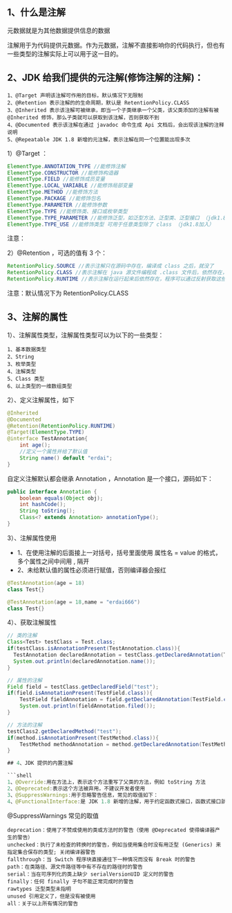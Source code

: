 ## 1、什么是注解

元数据就是为其他数据提供信息的数据

注解用于为代码提供元数据。作为元数据，注解不直接影响你的代码执行，但也有一些类型的注解实际上可以用于这一目的。

## 2、JDK 给我们提供的元注解(修饰注解的注解)：

```shell
1、@Target 声明该注解可作用的目标，默认情况下无限制
2、@Retention 表示注解的的生命周期，默认是 RetentionPolicy.CLASS
3、@Inherited 表示该注解可被继承，即当一个子类继承一个父类，该父类添加的注解有被 @Inherited 修饰，那么子类就可以获取到该注解，否则获取不到
4、@Documented 表示该注解在通过 javadoc 命令生成 Api 文档后，会出现该注解的注释说明
5、@Repeatable JDK 1.8 新增的元注解，表示注解在同一个位置能出现多次
```

1）@Target ：

```Java
ElementType.ANNOTATION_TYPE //能修饰注解
ElementType.CONSTRUCTOR //能修饰构造器
ElementType.FIELD //能修饰成员变量
ElementType.LOCAL_VARIABLE //能修饰局部变量
ElementType.METHOD //能修饰方法
ElementType.PACKAGE //能修饰包名 
ElementType.PARAMETER //能修饰参数
ElementType.TYPE //能修饰类、接口或枚举类型
ElementType.TYPE_PARAMETER //能修饰泛型，如泛型方法、泛型类、泛型接口 （jdk1.8加入）
ElementType.TYPE_USE //能修饰类型 可用于任意类型除了 class （jdk1.8加入）
```
注意：

2）@Retention ，可选的值有 3 个：
```Java
RetentionPolicy.SOURCE //表示注解只在源码中存在，编译成 class 之后，就没了
RetentionPolicy.CLASS //表示注解在 java 源文件编程成 .class 文件后，依然存在，但是运行起来后就没了
RetentionPolicy.RUNTIME //表示注解在运行起来后依然存在，程序可以通过反射获取这些信息
```
注意：默认情况下为 RetentionPolicy.CLASS

## 3、注解的属性
1）、注解属性类型，注解属性类型可以为以下的一些类型：
```shell
1、基本数据类型
2、String
3、枚举类型
4、注解类型
5、Class 类型
6、以上类型的一维数组类型
```
2）、定义注解属性，如下
```java
@Inherited
@Documented
@Retention(RetentionPolicy.RUNTIME)
@Target(ElementType.TYPE)
@interface TestAnnotation{
    int age();
    //定义一个属性并给了默认值
    String name() default "erdai";
}
```
自定义注解默认都会继承 Annotation ，Annotation 是一个接口，源码如下：
```java
public interface Annotation {
    boolean equals(Object obj);
    int hashCode();
    String toString();
    Class<? extends Annotation> annotationType();
}
```
3）、注解属性使用
- 1、在使用注解的后面接上一对括号，括号里面使用 属性名 = value 的格式，多个属性之间中间用 , 隔开
- 2、未给默认值的属性必须进行赋值，否则编译器会报红
```java
@TestAnnotation(age = 18)
class Test{}

@TestAnnotation(age = 18,name = "erdai666")
class Test{}
```
4）、获取注解属性
```java
// 类的注解
Class<Test> testClass = Test.class;
if(testClass.isAnnotationPresent(TestAnnotation.class)){
  TestAnnotation declaredAnnotation = testClass.getDeclaredAnnotation(TestAnnotation.class);
  System.out.println(declaredAnnotation.name());
}

// 属性的注解
Field field = testClass.getDeclaredField("test");
if(field.isAnnotationPresent(TestField.class)){
    TestField fieldAnnotation = field.getDeclaredAnnotation(TestField.class);
    System.out.println(fieldAnnotation.filed());
}

// 方法的注解
testClass2.getDeclaredMethod("test");
if(method.isAnnotationPresent(TestMethod.class)){
    TestMethod methodAnnotation = method.getDeclaredAnnotation(TestMethod.class);
}

## 4、JDK 提供的内置注解

```shell
1、@Override:用在方法上，表示这个方法重写了父类的方法，例如 toString 方法
2、@Deprecated:表示这个方法被弃用，不建议开发者使用
3、@SuppressWarnings:用于忽略警告信息，常见的取值如下：
4、@FunctionalInterface:是 JDK 1.8 新增的注解，用于约定函数式接口，函数式接口就是接口中只有一个抽象方法
```
@SuppressWarnings 常见的取值
```shell
deprecation：使用了不赞成使用的类或方法时的警告（使用 @Deprecated 使得编译器产生的警告）
unchecked：执行了未检查的转换时的警告，例如当使用集合时没有用泛型 (Generics) 来指定集合保存的类型; 关闭编译器警告
fallthrough：当 Switch 程序块直接通往下一种情况而没有 Break 时的警告
path：在类路径、源文件路径等中有不存在的路径时的警告
serial：当在可序列化的类上缺少 serialVersionUID 定义时的警告
finally：任何 finally 子句不能正常完成时的警告
rawtypes 泛型类型未指明
unused 引用定义了，但是没有被使用
all：关于以上所有情况的警告
```

